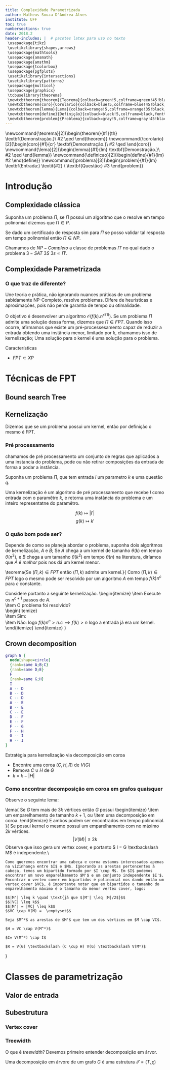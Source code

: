 ```yaml
---
title: Complexidade Parametrizada
author: Matheus Souza D'Andrea Alves
institute: UFF
toc: true
numbersections: true
date: 2018.2
header-includes: |  # pacotes latex para uso no texto
 \usepackage{tikz}
 \usetikzlibrary{shapes,arrows}
 \usepackage{mathtools}
 \usepackage{amsmath}
 \usepackage{amsthm}
 \usepackage{tcolorbox}
 \usepackage{pgfplots}
 \usetikzlibrary{intersections}
 \usetikzlibrary{patterns}
 \usepackage{multicol}
 \usepackage{graphicx}
 \tcbuselibrary{theorems}
 \newtcbtheorem{theorem}{Teorema}{colback=green!5,colframe=green!45!black,fonttitle=\bfseries}{th}
 \newtcbtheorem{coro}{Corolario}{colback=blue!5,colframe=blue!45!black,fonttitle=\bfseries}{cr}
 \newtcbtheorem{lemma}{Lema}{colback=orange!5,colframe=orange!35!black,fonttitle=\bfseries}{lm}
 \newtcbtheorem{define}{Definição}{colback=black!5,colframe=black,fonttitle=\bfseries}{lm}
 \newtcbtheorem{problem}{Problema}{colback=gray!5,colframe=gray!45!black,fonttitle=\bfseries}{lm}
---
```


\newcommand{\teorema}[2]{\begin{theorem}{#1}{th} \textbf{Demonstração.}\\ #2 \qed \end{theorem}}
\newcommand{\corolario}[2]{\begin{coro}{#1}{cr} \textbf{Demonstração.}\\ #2 \qed \end{coro}}
\newcommand{\lema}[2]{\begin{lemma}{#1}{lm} \textbf{Demonstração.}\\ #2 \qed \end{lemma}}
\newcommand{\definicao}[2]{\begin{define}{#1}{lm}  #2 \end{define}}
\newcommand{\problema}[3]{\begin{problem}{#1}{lm} \textbf{Entrada:}  \textit{#2} \\ \textbf{Questão:} #3  \end{problem}}

# Introdução

## Complexidade clássica

Suponha um problema $\Pi$, se $\Pi$ possui um algoritmo que o resolve em tempo polinomial dizemos que $\Pi \in P$.

Se dado um certificado de resposta sim para $\Pi$ se posso validar tal resposta em tempo polinomial então $\Pi \in NP$.

Chamamos de $NP-Completo$ a classe de problemas $\Pi'$ no qual dado o problema $3-SAT$ $3S$ $3s \propto \Pi'$.

## Complexidade Parametrizada

### O que traz de diferente?

Une teoria e prática, não ignorando nuances práticas de um problema sabidamente NP-Completo, resolve problemas.
Difere de heurísticas e aproximações, pois não perde garantia de tempo ou otimalidade.

O objetivo é desenvolver um algoritmo $\mathcal{O}(f(k).n^{\mathcal{O}(1)})$. Se um problema $\Pi$ admite uma solução dessa forma, dizemos que $\Pi \in FPT$. Quando isso ocorre, afirmamos que existe um pré-processesamento capaz de reduzir a entrada obtendo uma instância menor, limitado por $k$, chamamos isso de kernelização; Uma solução para o kernel é uma solução para o problema.

Características
 - $FPT \subset XP$

# Técnicas de FPT

## Bound search Tree

## Kernelização

Dizemos que se um problema possui um kernel, então por definição o mesmo é FPT.

### Pré processamento

chamamos de pré processamento um conjunto de regras que aplicados a uma instancia do problema, pode ou não retirar composições da entrada de forma a podar a instãncia.

Suponha um problema $\Pi$, que tem entrada $I$ um parametro $k$ e uma questão $q$.

Uma kernelização é um algoritmo de pré processamento que recebe $I$ como entrada com o paramêtro $k$, e retorna uma instância do problema e um inteiro representatne do paramêtro.

$$f(k) \mapsto |I'|$$
$$g(k) \mapsto k' $$

### O quão bom pode ser?

Depende de como se planeja abordar o problema, suponha dois algoritmos de kernelização, $A$ e $B$; Se $A$ chega a um kernel de tamanho $\theta(k)$ em tempo $\theta(n^2)$, e $B$ chega a um tamanho $\theta(k^2)$ em tempo $\theta(n)$ na literatura, diríamos que $A$ é _melhor_ pois nos dá um kernel menor.

\teorema{Se $(\Pi, k) \in FPT$ então $(\Pi, k)$ admite um kernel.}{
  Como $(\Pi,k) \in FPT$ logo o mesmo pode ser resolvido por um algoritmo $A$ em tempo $f(k)n^c$ para $c$ constante.

  Considere portanto a seguinte kernelização.
  \begin{itemize}
  \item Execute os $n^{c+1}$ passos de $A$.  
  \item O problema foi resolvido?  
  \begin{itemize}  
    \item Sim:  
    \item Não: logo $f(k)n^c > n.c \implies f(k)>n$ logo a entrada já era um kernel.
  \end{itemize}
\end{itemize}
}

## Crown decomposition

```{.dot scale="0.4"}
graph G {
  node[shape=circle]
  {rank=same A;B;C}
  {rank=same D;E}
  F
  {rank=same G;H}
  I
  A -- D
  B -- D
  C -- D
  A -- E
  B -- E
  C -- E
  D -- F
  E -- F
  F -- G
  F -- H
  G -- I
  H -- I
}
```

Estratégia para kernelização via decomposição em coroa

- Encontre uma coroa $(C,H,R)$ de $V(G)$
- Remova $C \cup H$ de $G$
- $k$ = $k - |H|$

### Como encontrar decomposição em coroa em grafos quaisquer

Observe o seguinte lema:

\lema{
  Se $G$ tem mais de $3k$ vértices então $G$ possui
  \begin{itemize}
   \item um emparelhamento de tamanho $k+1$, ou
   \item uma decomposição em coroa.
  \end{itemize}
  E ambos podem ser encontrados em tempo polinomial.
  }{
    Se possui kernel o mesmo possui um emparelhamento com no máximo $2k$ vértices.
    $$|V(M)| \leq 2k$$
    Observe que isso gera um vertex cover, e portanto $ I = G \textbackslash M$ é independente.\\

    Como queremos encontrar uma cabeça e coroa estamos interessados apenas na vizinhança entre $I$ e $M$. Ignorando as arestas pertencentes à cabeça, temos um bipartido formado por $I \cup M$. Em $I$ podemos encontrar um novo emparelhamento $M'$ e um conjunto independente $I'$. Encontrar o vertex cover em bipartidos é polinomial nos dando então um vertex cover $VC$, é importante notar que em bipartidos o tamanho do emparelhamento máximo é o tamanho do menor vertex cover, logo:

    $$|M'| \leq k \quad \text{já que $|M'| \leq |M|/2$}$$
    $$|VC| \leq k$$
    $$|M'| = |VC| \leq k$$
    $$VC \cap V(M) =  \emptyset$$

    Seja $M^*$ as arestas de $M'$ que tem um dos vértices em $M \cap VC$.

    $H = VC \cap V(M^*)$

    $C= V(M^*) \cap I$

    $R = V(G) \textbackslash (C \cup H) V(G) \textbackslash V(M*)$

  }

# Classes de parametrização

## Valor de entrada

## Subestrutura

### Vertex cover

### Treewidth

O que é _treewidth_? Devemos primeiro entender decomposição em árvor.

Uma decomposição em árvore de um grafo $G$ é uma estrutura $\mathcal{T} =(T,\chi)$
